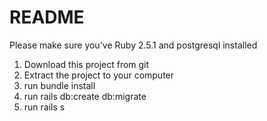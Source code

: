 # README

Please make sure you've Ruby 2.5.1 and postgresql installed

1. Download this project from git
2. Extract the project to your computer
3. run bundle install
4. run rails db:create db:migrate
5. run rails s
